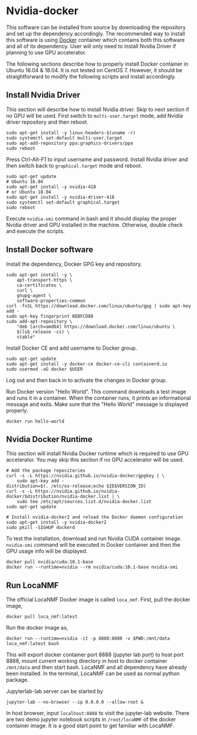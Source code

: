 # Nvidia-docker


This software can be installed from source by downloading the repository and set up
the dependency accordingly. The recommended way to install this 
software is using [Docker](https://www.docker.com/why-docker) container which contains both this software and all of its 
dependency. User will only need to install Nvidia Driver if planning to use GPU 
accelerator.

The following sections describe how to properly install Docker container in Ubuntu 
16.04 & 18.04. It is not tested on CentOS 7. However, it should be 
straightforward to modify the following scripts and install accordingly. 


## Install Nvidia Driver

This section will describe how to install Nvidia driver. Skip to next section if no GPU 
will be used. First switch to `multi-user.target` mode, add Nvidia driver repository and then reboot.

```
sudo apt-get install -y linux-headers-$(uname -r)
sudo systemctl set-default multi-user.target
sudo apt-add-repository ppa:graphics-drivers/ppa
sudo reboot
```

Press Ctrl-Alt-F1 to input username and password. Install Nvidia driver and then
switch back to `graphical.target` mode and reboot.

```
sudo apt-get update
# Ubuntu 16.04
sudo apt-get install -y nvidia-418
# or Ubuntu 18.04
sudo apt-get install -y nvidia-driver-418
sudo systemctl set-default graphical.target
sudo reboot
```

Execute `nvidia-smi` command in bash and it should display the proper Nvidia driver and 
GPU installed in the machine. Otherwise, double check and execute the scripts.

## Install Docker software

Install the dependency, Docker GPG key and repository.

```
sudo apt-get install -y \
    apt-transport-https \
    ca-certificates \
    curl \
    gnupg-agent \
    software-properties-common
curl -fsSL https://download.docker.com/linux/ubuntu/gpg | sudo apt-key add -
sudo apt-key fingerprint 0EBFCD88
sudo add-apt-repository \
    "deb [arch=amd64] https://download.docker.com/linux/ubuntu \
    $(lsb_release -cs) \
    stable"
```

Install Docker CE and add username to Docker group.

```
sudo apt-get update
sudo apt-get install -y docker-ce docker-ce-cli containerd.io
sudo usermod -aG docker $USER
```

Log out and then back in to activate the changes in Docker group.

Run Docker version "Hello World". This command downloads a test image and runs it in 
a container. When the container runs, it prints an informational message and exits.
Make sure that the "Hello World" message is displayed properly.

```
docker run hello-world
```

## Nvidia Docker Runtime 

This section will install Nvidia Docker runtime which is required to use GPU accelerator.
You may skip this section if no GPU accelerator will be used.

```
# Add the package repositories
curl -s -L https://nvidia.github.io/nvidia-docker/gpgkey | \
    sudo apt-key add -
distribution=$(. /etc/os-release;echo $ID$VERSION_ID)
curl -s -L https://nvidia.github.io/nvidia-docker/$distribution/nvidia-docker.list | \
    sudo tee /etc/apt/sources.list.d/nvidia-docker.list
sudo apt-get update

# Install nvidia-docker2 and reload the Docker daemon configuration
sudo apt-get install -y nvidia-docker2
sudo pkill -SIGHUP dockerd
```

To test the installation, download and run Nvidia CUDA container image. `nvidia-smi` command will be
executed in Docker container and then the GPU usage info will be displayed. 

```
docker pull nvidia/cuda:10.1-base
docker run --runtime=nvidia --rm nvidia/cuda:10.1-base nvidia-smi
```

## Run LocaNMF

The official LocaNMF Docker image is called `loca_nmf`. First, pull the docker image,

```
docker pull loca_nmf:latest
```

Run the docker image as,

```
docker run --runtime=nvidia -it -p 8888:8888 -v $PWD:/mnt/data loca_nmf:latest bash
```

This will export docker container port 8888 (jupyter lab port) to host port 8888, 
mount current working
 directory in host to docker container `/mnt/data` and then start bash. 
LocaNMF and all dependency have already been installed. In the terminal, LocaNMF can be used as
normal python package. 

Jupyterlab-lab server can be started by

```
jupyter-lab --no-browser --ip 0.0.0.0 --allow-root &
```

In host browser, input `localhost:8888` to visit the jupyter-lab website. There are two demo
jupyter notebook scripts in `/root/locaNMF` of the docker container image. It is a good start 
point to get familiar with LocaNMF.


